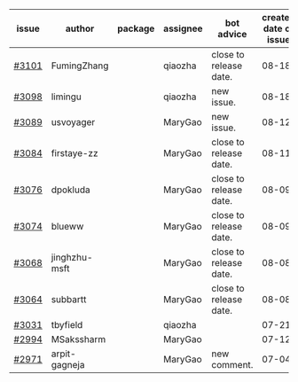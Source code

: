 | issue | author | package | assignee | bot advice | created date of issue | target release date | date from target |
| ------ | ------ | ------ | ------ | ------ | ------ | ------ | :-----: |
| [#3101](https://github.com/Azure/sdk-release-request/issues/3101) | FumingZhang |  | qiaozha | close to release date.  | 08-18 | 08-22 | 0 |
| [#3098](https://github.com/Azure/sdk-release-request/issues/3098) | limingu |  | qiaozha | new issue. | 08-18 | 08-31 |  |
| [#3089](https://github.com/Azure/sdk-release-request/issues/3089) | usvoyager |  | MaryGao | new issue. | 08-12 | 08-29 |  |
| [#3084](https://github.com/Azure/sdk-release-request/issues/3084) | firstaye-zz |  | MaryGao | close to release date.  | 08-11 | 08-22 | 0 |
| [#3076](https://github.com/Azure/sdk-release-request/issues/3076) | dpokluda |  | MaryGao | close to release date.  | 08-09 | 08-23 | 0 |
| [#3074](https://github.com/Azure/sdk-release-request/issues/3074) | blueww |  | MaryGao | close to release date.  | 08-09 | 08-23 | 0 |
| [#3068](https://github.com/Azure/sdk-release-request/issues/3068) | jinghzhu-msft |  | MaryGao | close to release date.  | 08-08 | 08-23 | 0 |
| [#3064](https://github.com/Azure/sdk-release-request/issues/3064) | subbartt |  | MaryGao | close to release date.  | 08-08 | 08-22 | 0 |
| [#3031](https://github.com/Azure/sdk-release-request/issues/3031) | tbyfield |  | qiaozha |  | 07-21 | 08-03 |  |
| [#2994](https://github.com/Azure/sdk-release-request/issues/2994) | MSakssharm |  | MaryGao |  | 07-12 | 07-26 |  |
| [#2971](https://github.com/Azure/sdk-release-request/issues/2971) | arpit-gagneja |  | MaryGao | new comment. | 07-04 | 09-30 |  |
